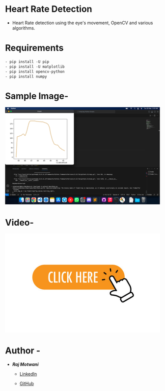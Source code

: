 # **Heart Rate Detection**

- Heart Rate detection using the eye's movement, OpenCV and various algorithms.

# Requirements

```
- pip install -U pip
- pip install -U matplotlib
- pip install opencv-python
- pip install numpy
```

# Sample Image-

![Alt text](./SS-heratGraph.png)

# Video-

[![Watch the video](./click%20Here.jpeg)](./SampleVideo-HeartRate-Detection-Raj%20Motwani.mp4)

# Author -

- **_Raj Motwani_**

  - <a href="https://www.linkedin.com/in/raj-motwani-978143204/" target="_blank">LinkedIn</a>

  - <a href="https://github.com/raj3000k" target="_blank">GitHub</a>
